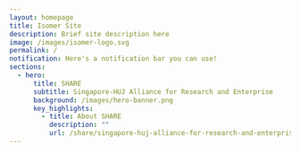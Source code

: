 ```yaml
---
layout: homepage
title: Isomer Site
description: Brief site description here
image: /images/isomer-logo.svg
permalink: /
notification: Here's a notification bar you can use!
sections:
  - hero:
      title: SHARE
      subtitle: Singapore-HUJ Alliance for Research and Enterprise
      background: /images/hero-banner.png
      key_highlights:
        - title: About SHARE
          description: ""
          url: /share/singapore-huj-alliance-for-research-and-enterprise-share/
---
```

